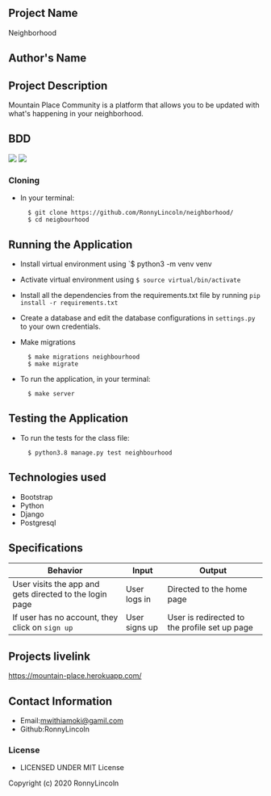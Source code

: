 ## Project Name
Neighborhood
## Author's Name

##  Project Description
Mountain Place Community is a platform that allows you to be updated with what's happening in your neighborhood.
## BDD

<img src="rome1.png">

<img src="rome2.png">



### Cloning
* In your terminal:
        
        $ git clone https://github.com/RonnyLincoln/neighborhood/
        $ cd neigbourhood

## Running the Application
* Install virtual environment using `$ python3 -m venv venv
* Activate virtual environment using `$ source virtual/bin/activate`
* Install all the dependencies from the requirements.txt file by running `pip install -r requirements.txt`
* Create a database and edit the database configurations in `settings.py` to your own credentials.
* Make migrations

        $ make migrations neighbourhood
        $ make migrate 

* To run the application, in your terminal:

        $ make server
        
## Testing the Application
* To run the tests for the class file:

        $ python3.8 manage.py test neighbourhood

## Technologies used

- Bootstrap
- Python 
- Django
- Postgresql

## Specifications
| Behavior            | Input                         | Output                        | 
| ------------------- | ----------------------------- | ----------------------------- |
| User visits the app and gets directed to the login page  | User logs in | Directed to the home page | 
If user has no account, they click on `sign up` | User signs up | User is redirected to the profile set up page |

## Projects livelink

https://mountain-place.herokuapp.com/


## Contact Information

- Email:mwithiamoki@gamil.com
- Github:RonnyLincoln

### License

* LICENSED UNDER MIT License

Copyright (c) 2020 RonnyLincoln
